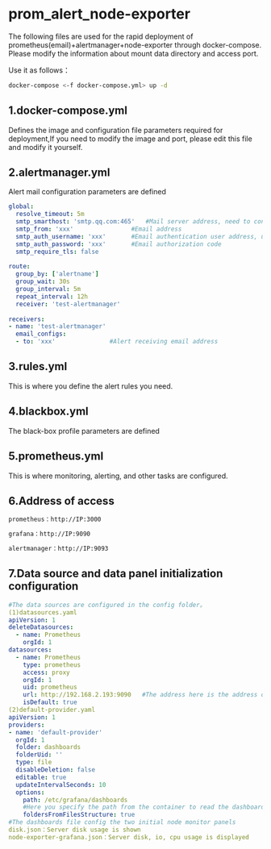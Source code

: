 # prom_alert_node-exporter

The following files are used for the rapid deployment of prometheus(email)+alertmanager+node-exporter through docker-compose. Please modify the information about mount data directory and access port.

Use it as follows：

```sh
docker-compose <-f docker-compose.yml> up -d
```

## 1.docker-compose.yml

Defines the image and configuration file parameters required for deployment,If you need to modify the image and port, please edit this file and modify it yourself.

## 2.alertmanager.yml

Alert mail configuration parameters are defined

```yaml
global:
  resolve_timeout: 5m
  smtp_smarthost: 'smtp.qq.com:465'   #Mail server address, need to connect to the port
  smtp_from: 'xxx'                #Email address
  smtp_auth_username: 'xxx'       #Email authentication user address, usually the same as smtp_from
  smtp_auth_password: 'xxx'       #Email authorization code
  smtp_require_tls: false
 
route:
  group_by: ['alertname']
  group_wait: 30s
  group_interval: 5m
  repeat_interval: 12h
  receiver: 'test-alertmanager'
 
receivers:
- name: 'test-alertmanager'
  email_configs:
  - to: 'xxx'               #Alert receiving email address
```

## 3.rules.yml

This is where you define the alert rules you need.

## 4.blackbox.yml

The black-box profile parameters are defined

## 5.prometheus.yml

This is where monitoring, alerting, and other tasks are configured.

## 6.Address of access

```sh
prometheus：http://IP:3000

grafana：http://IP:9090

alertmanager：http://IP:9093
```

## 7.Data source and data panel initialization configuration

```yaml
#The data sources are configured in the config folder。
(1)datasources.yaml
apiVersion: 1
deleteDatasources:
  - name: Prometheus
    orgId: 1
datasources:
  - name: Prometheus
    type: prometheus
    access: proxy
    orgId: 1
    uid: prometheus
    url: http://192.168.2.193:9090   #The address here is the address of your prometheus service。
    isDefault: true
(2)default-provider.yaml
apiVersion: 1
providers:
- name: 'default-provider'
  orgId: 1
  folder: dashboards
  folderUid: ''
  type: file
  disableDeletion: false
  editable: true
  updateIntervalSeconds: 10
  options:
    path: /etc/grafana/dashboards     
    #Here you specify the path from the container to read the dashboards file, which you can find in the grafana mount in the docker-compose.yaml file
    foldersFromFilesStructure: true
#The dashboards file config the two initial node monitor panels
disk.json：Server disk usage is shown
node-exporter-grafana.json：Server disk, io, cpu usage is displayed
```
